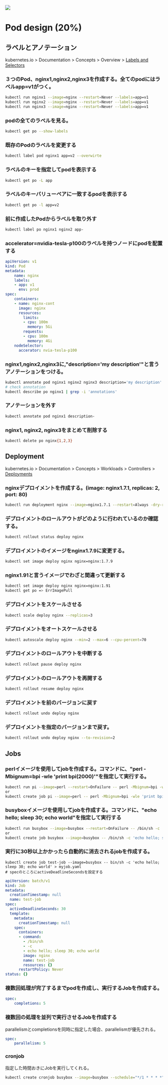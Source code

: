 ![](https://gaforgithub.azurewebsites.net/api?repo=CKAD-exercises/pod_design&empty)
# Pod design (20%)
    
## ラベルとアノテーション  
kubernetes.io > Documentation > Concepts > Overview > [Labels and Selectors](https://kubernetes.io/docs/concepts/overview/working-with-objects/labels/#label-selectors)  

### ３つのPod、nginx1,nginx2,nginx3を作成する。全てのpodにはラベルapp=v1がつく。  
```bash
kubectl run nginx1 --image=nginx --restart=Never --labels=app=v1
kubectl run nginx2 --image=nginx --restart=Never --labels=app=v1
kubectl run nginx3 --image=nginx --restart=Never --labels=app=v1
```  

### podの全てのラベルを見る。  
```bash
kubectl get po --show-labels
```  

### 既存のPodのラベルを変更する  
```bash
kubectl label pod nginx1 app=v2 --overwirte　　
```  

### ラベルのキーを指定してpodを表示する  
```bash
kubectl get po -L app
```  

### ラベルのキーバリューペアに一致するpodを表示する  
```bash
kubectl get po -l app=v2
``` 

### 前に作成したPodからラベルを取り外す  
```bash
kubectl label po nginx1 nginx2 app-
```

### accelerator=nvidia-tesla-p100のラベルを持つノードにpodを配置する  
```yaml
apiVersion: v1
kind: Pod
metadata: 
    name: nginx
    labels:
    - app: v1
      env: prod
spec:
    containers:
    - name: nginx-cont
      image: nginx
      resources:
        limits:
        - cpu: 100m 
          memory: 5Gi
        requests:
        - cpu: 100m
          memory: 4Gi
    nodeSelector:
      accerator: nvia-tesla-p100
```  

### nginx1,nginx2,nginx3に,"description='my description'"と言うアノテーションをつける。  
```bash
kubectl annotate pod nginx1 nginx2 nginx3 description='my description'
# check annotation
kubectl describe po nginx1 | grep -i 'annotations'
```  

### アノテーションを外す  
```bash
kubectl annotate pod nginx1 description-
```  

### nginx1, nginx2, nginx3をまとめて削除する  
```bash
kubectl delete po nginx{1,2,3}
```  

## Deployment

kubernetes.io > Documentation > Concepts > Workloads > Controllers > [Deployments](https://kubernetes.io/docs/concepts/workloads/controllers/deployment)  

### nginxデプロイメントを作成する。(image: nginx1.7.1, replicas: 2, port: 80)  
```bash
kubectl run deployment nginx --image=nginx1.7.1 --restart=Always -dry-run -o yaml > mydeployment.yaml
```  

### デプロイメントのロールアウトがどのように行われているのか確認する。  
```bash
kubectl rollout status deploy nginx
```  
### デプロイメントのイメージをnginx1.7.9に変更する。  
```bash
kubectl set image deploy nginx nginx=nginx:1.7.9
```  

### nginx1.91と言うイメージでわざと間違って更新する  
```bash
kubectl set image deploy nginx nginx=nginx:1.91
kubectl get po => ErrImagePull
```  

### デプロイメントをスケールさせる  
```bash
kubectl scale deploy nginx --replicas=3
```  

### デプロイメントをオートスケールさせる  
```bash
kubectl autoscale deploy nginx --min=2 --max=6 --cpu-percent=70
```  

### デプロイメントのロールアウトを中断する  
```bash
kubectl rollout pause deploy nginx
```    

### デプロイメントのロールアウトを再開する  
```bash
kubectl rollout resume deploy nginx
```  

### デプロイメントを前のバージョンに戻す  
```bash
kubectl rollout undo deploy nginx
```  

### デプロイメントを指定のバージョンまで戻す。  
```bash
kubectl rollout undo deploy nginx --to-revision=2
```  

## Jobs  

### perlイメージを使用してjobを作成する。コマンドに、"perl -Mbignum=bpi -wle 'print bpi(2000)'"を指定して実行する。  
```bash
kubectl run pi --image=perl --restart=OnFailure -- perl -Mbignum=bpi -wle 'print bpi(2000)'
or
kubectl create job pi --image=perl -- perl -Mbignum=bpi -wle 'print bpi(2000)'
```  
  
### busyboxイメージを使用してjobを作成する。コマンドに、"echo hello; sleep 30; echo world"を指定して実行する  
```bash
kubectl run busybox --image=busybox --restart=OnFailure -- /bin/sh -c 'echo hello; sleep 30; echo world'
or
kubectl create job busybox --image=busybox -- /bin/sh -c 'echo hello; sleep 30; echo world'
```  

### 実行に30秒以上かかったら自動的に消去されるjobを作成する。  
```
kubectl create job test-job --image=busybox -- bin/sh -c 'echo hello; sleep 30; echo world' > myjob.yaml
# specのところにactiveDeadlineSecondsを設定する
```

```yaml
apiVersion: batch/v1
kind: Job
metadata:
  creationTimestamp: null
  name: test-job
spec:
  activeDeadlineSeconds: 30
  template:
    metadata:
      creationTimestamp: null
    spec:
      containers:
      - command:
        - /bin/sh
        - -c
        - echo hello; sleep 30; echo world
        image: nginx
        name: test-job
        resources: {}
      restartPolicy: Never
status: {}
```  

### 複数回処理が完了するまでpodを作成し、実行するJobを作成する。  
```yaml
spec:
    completions: 5
```  

### 複数回の処理を並列で実行させるJobを作成する  
parallelismとcompletionsを同時に指定した場合、parallelismが優先される。    
```yaml
spec:
    parallelism: 5
```  

### cronjob  
指定した時間おきにJobを実行してくれる。  
```bash
kubectl create cronjob busybox --image=busybox --schedule="*/1 * * * *" -- /bin/sh -c 'data; echo helloworld'
```  


### 





